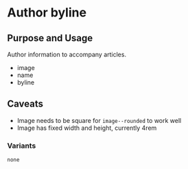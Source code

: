 # Author byline

## Purpose and Usage
Author information to accompany articles.

- image
- name
- byline

## Caveats
- Image needs to be square for `image--rounded` to work well
- Image has fixed width and height, currently 4rem

### Variants

```
none

```
